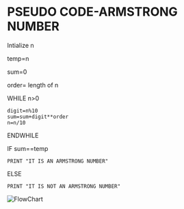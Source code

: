 # __PSEUDO CODE-ARMSTRONG NUMBER__
Intialize n

temp=n

sum=0

order= length of n

WHILE n>0

    digit=n%10
    sum=sum+digit**order
    n=n/10
ENDWHILE

IF sum==temp

    PRINT "IT IS AN ARMSTRONG NUMBER"
ELSE

    PRINT "IT IS NOT AN ARMSTRONG NUMBER"


![FlowChart](https://drive.google.com/file/d/1etyoE2i7XD4W2MNwMdvECvhm7W6aHIbw/view?usp=sharing)
